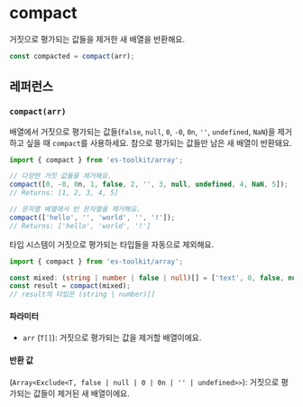 # compact

거짓으로 평가되는 값들을 제거한 새 배열을 반환해요.

```typescript
const compacted = compact(arr);
```

## 레퍼런스

### `compact(arr)`

배열에서 거짓으로 평가되는 값들(`false`, `null`, `0`, `-0`, `0n`, `''`, `undefined`, `NaN`)을 제거하고 싶을 때 `compact`를 사용하세요. 참으로 평가되는 값들만 남은 새 배열이 반환돼요.

```typescript
import { compact } from 'es-toolkit/array';

// 다양한 거짓 값들을 제거해요.
compact([0, -0, 0n, 1, false, 2, '', 3, null, undefined, 4, NaN, 5]);
// Returns: [1, 2, 3, 4, 5]

// 문자열 배열에서 빈 문자열을 제거해요.
compact(['hello', '', 'world', '', '!']);
// Returns: ['hello', 'world', '!']
```

타입 시스템이 거짓으로 평가되는 타입들을 자동으로 제외해요.

```typescript
import { compact } from 'es-toolkit/array';

const mixed: (string | number | false | null)[] = ['text', 0, false, null, 5];
const result = compact(mixed);
// result의 타입은 (string | number)[]
```

#### 파라미터

- `arr` (`T[]`): 거짓으로 평가되는 값을 제거할 배열이에요.

#### 반환 값

(`Array<Exclude<T, false | null | 0 | 0n | '' | undefined>>`): 거짓으로 평가되는 값들이 제거된 새 배열이에요.
